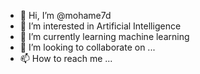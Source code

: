 - 👋 Hi, I’m @mohame7d
- 👀 I’m interested in Artificial Intelligence 
- 🌱 I’m currently learning machine learning 
- 💞️ I’m looking to collaborate on ...
- 📫 How to reach me ...

<!---
mohame7d/mohame7d is a ✨ special ✨ repository because its `README.md` (this file) appears on your GitHub profile.
You can click the Preview link to take a look at your changes.
--->
